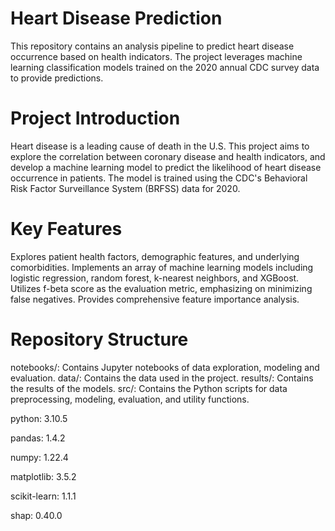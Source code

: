# Heart Disease Prediction
This repository contains an analysis pipeline to predict heart disease occurrence based on health indicators. The project leverages machine learning classification models trained on the 2020 annual CDC survey data to provide predictions.

# Project Introduction
Heart disease is a leading cause of death in the U.S. This project aims to explore the correlation between coronary disease and health indicators, and develop a machine learning model to predict the likelihood of heart disease occurrence in patients. The model is trained using the CDC's Behavioral Risk Factor Surveillance System (BRFSS) data for 2020.

# Key Features
Explores patient health factors, demographic features, and underlying comorbidities.
Implements an array of machine learning models including logistic regression, random forest, k-nearest neighbors, and XGBoost.
Utilizes f-beta score as the evaluation metric, emphasizing on minimizing false negatives.
Provides comprehensive feature importance analysis.

# Repository Structure
notebooks/: Contains Jupyter notebooks of data exploration, modeling and evaluation.
data/: Contains the data used in the project.
results/: Contains the results of the models.
src/: Contains the Python scripts for data preprocessing, modeling, evaluation, and utility functions.

python: 3.10.5

pandas: 1.4.2

numpy: 1.22.4

matplotlib: 3.5.2

scikit-learn: 1.1.1

shap: 0.40.0
